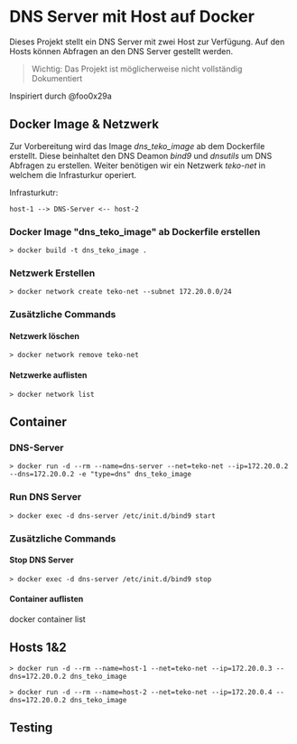 
# DNS Server mit Host auf Docker

Dieses Projekt stellt ein DNS Server mit zwei Host zur Verfügung. Auf den Hosts können Abfragen an den DNS Server gestellt werden.

> Wichtig: Das Projekt ist möglicherweise nicht vollständig Dokumentiert

Inspiriert durch @foo0x29a

## Docker Image & Netzwerk

Zur Vorbereitung wird das Image *dns_teko_image* ab dem Dockerfile erstellt. Diese beinhaltet den DNS Deamon *bind9* und *dnsutils* um DNS Abfragen zu erstellen. Weiter benötigen wir ein Netzwerk *teko-net* in welchem die Infrasturkur operiert.

Infrasturkutr:

    host-1 --> DNS-Server <-- host-2

### Docker Image "dns_teko_image" ab Dockerfile erstellen

    > docker build -t dns_teko_image .

### Netzwerk Erstellen

    > docker network create teko-net --subnet 172.20.0.0/24

### Zusätzliche Commands

#### Netzwerk löschen

    > docker network remove teko-net

#### Netzwerke auflisten

    > docker network list

## Container

### DNS-Server

    > docker run -d --rm --name=dns-server --net=teko-net --ip=172.20.0.2 --dns=172.20.0.2 -e "type=dns" dns_teko_image

### Run DNS Server

    > docker exec -d dns-server /etc/init.d/bind9 start

### Zusätzliche Commands

#### Stop DNS Server

    > docker exec -d dns-server /etc/init.d/bind9 stop

#### Container auflisten

docker container list

## Hosts 1&2

    > docker run -d --rm --name=host-1 --net=teko-net --ip=172.20.0.3 --dns=172.20.0.2 dns_teko_image

    > docker run -d --rm --name=host-2 --net=teko-net --ip=172.20.0.4 --dns=172.20.0.2 dns_teko_image

## Testing
